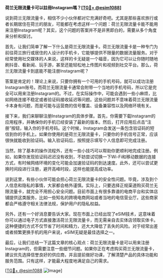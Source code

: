 **荷兰无限流量卡可以註冊Instagram嗎？[[TG💪+ @esim1088](https://t.me/s/esim1088)]**

说到荷兰无限流量卡，相信不少小伙伴都对它充满好奇吧。尤其是那些喜欢旅行或者长期居住在荷兰的朋友，可能都在考虑这样一个问题：荷兰无限流量卡能不能用来注册Instagram呢？其实，这个问题的答案并不是非黑即白的，需要从多个角度来分析和探讨。

首先，让我们简单了解一下什么是荷兰无限流量卡。荷兰无限流量卡是一种专门为前往荷兰旅行或居住的人设计的手机卡，它能够提供不限量的数据流量服务。对于经常使用社交媒体的人来说，这样的卡无疑是一个福音，因为它可以让你随时随地刷抖音、看新闻、玩手游，甚至还能轻松地上传图片和视频到社交平台。那么，荷兰无限流量卡到底能不能注册Instagram呢？

答案是肯定的！理论上来说，只要你拥有一个可用的手机号码，就可以成功注册Instagram账号。而荷兰无限流量卡通常会附带一个当地的手机号码，所以它是完全可以用来注册Instagram的。不过，在实际操作中，可能会遇到一些小麻烦，比如网络连接不稳定或者验证码接收延迟等问题。这些问题并不意味着荷兰无限流量卡本身有问题，而是可能与运营商的信号覆盖、设备兼容性以及网络环境有关。

接下来，我们来聊聊注册Instagram的具体步骤。首先，你需要下载Instagram的应用程序，并确保你的手机已经安装了最新的版本。然后，打开应用后点击“注册”按钮，输入你的手机号码。这个时候，Instagram会发送一条包含验证码的短信到你的手机上。如果你使用的是荷兰无限流量卡，只要你的手机信号正常，应该很快就能收到验证码。输入验证码后，按照提示填写个人信息即可完成注册。

当然，除了基本的操作流程外，还有一些小技巧可以帮助你更顺利地完成注册。例如，如果你发现验证码迟迟没有收到，不妨尝试切换一下Wi-Fi和移动数据的连接方式，有时候网络环境的变化可能会加速验证码的到达速度。此外，还可以尝试更换时间段进行注册，避开高峰时段，这样也能提高成功率。

说到这里，有些小伙伴可能会担心荷兰无限流量卡的安全性问题。毕竟，涉及到个人信息和隐私的事情，大家都会格外谨慎。实际上，只要选择正规渠道购买荷兰无限流量卡，就完全不用担心安全问题。目前市面上有很多靠谱的电商平台和实体店铺提供这类服务，比如一些知名的跨境电商网站或者当地的电信营业厅。这些商家都会严格遵守相关法律法规，保护用户的隐私权益。

另外，还有一个好消息要告诉大家。现在市面上已经出现了eSIM技术，这意味着你可以通过电子方式直接激活荷兰无限流量卡，而无需亲自去实体店领取实体卡。这种便捷的方式不仅节省了时间和精力，还大大降低了丢失的风险。对于经常出差或者频繁更换手机的用户来说，eSIM无疑是最佳选择之一。

最后，让我们总结一下这篇文章的核心观点：荷兰无限流量卡是可以用来注册Instagram的，但需要注意一些细节问题。如果你正在考虑购买荷兰无限流量卡，建议优先选择信誉良好的供应商，并且提前做好功课，了解清楚产品的具体功能和服务范围。只有这样，才能最大程度地满足自己的需求。

[[TG💪+ @esim1088](https://t.me/s/esim1088) ![Image](https://i.postimg.cc/4NQfJmqS/Snipaste-2025-05-13-00-14-12.png)]